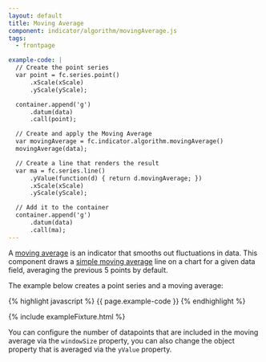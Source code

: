 ```yaml
---
layout: default
title: Moving Average
component: indicator/algorithm/movingAverage.js
tags:
  - frontpage

example-code: |
  // Create the point series
  var point = fc.series.point()
      .xScale(xScale)
      .yScale(yScale);

  container.append('g')
      .datum(data)
      .call(point);

  // Create and apply the Moving Average
  var movingAverage = fc.indicator.algorithm.movingAverage()
  movingAverage(data);

  // Create a line that renders the result
  var ma = fc.series.line()
      .yValue(function(d) { return d.movingAverage; })
      .xScale(xScale)
      .yScale(yScale);

  // Add it to the container
  container.append('g')
      .datum(data)
      .call(ma);
---
```


A [moving average](http://en.wikipedia.org/wiki/Moving_average) is an indicator that smooths out fluctuations in data. This component draws a [simple moving average](http://en.wikipedia.org/wiki/Moving_average#Simple_moving_average) line on a chart for a given data field, averaging the previous 5 points by default.

The example below creates a point series and a moving average:

{% highlight javascript %}
{{ page.example-code }}
{% endhighlight %}

{% include exampleFixture.html %}

You can configure the number of datapoints that are included in the moving average via the `windowSize` property, you can also change the object property that is averaged via the `yValue` property.


